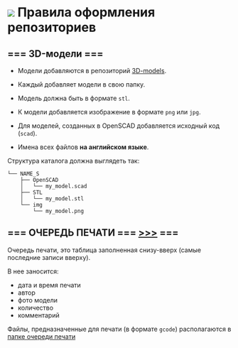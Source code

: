 # ![](https://avatars0.githubusercontent.com/u/6559911?s=28) Правила оформления репозиториев

## === 3D-модели ===

 - Модели добавляются в репозиторий [3D-models](https://github.com/soda-io/3D-models).

 - Каждый добавляет модели в свою папку. 

 - Модель должна быть в формате `stl`.

 - К модели добавляется изображение в формате `png` или `jpg`.

 - Для моделей, созданных в OpenSCAD добавляется исходный код (`scad`).

 - Имена всех файлов **на английском языке**.

Структура каталога должна выглядеть так:

```
└── NAME_S
    ├── OpenSCAD
    │   └── my_model.scad
    ├── STL
    │   └── my_model.stl
    └── img
        └── my_model.png
```

## === ОЧЕРЕДЬ ПЕЧАТИ === [>>>](https://github.com/soda-io/Hacks-and-Tips/tree/master/3D-MODELS/QUEUE) ===

Очередь печати, это таблица заполненная снизу-вверх (самые последние записи вверху).

В нее заносится:

 - дата и время печати
 - автор
 - фото модели
 - количество
 - комментарий

Файлы, предназначенные для печати (в формате `gcode`) располагаются в [папке очереди печати]((https://github.com/soda-io/Hacks-and-Tips/tree/master/3D-MODELS/QUEUE))
